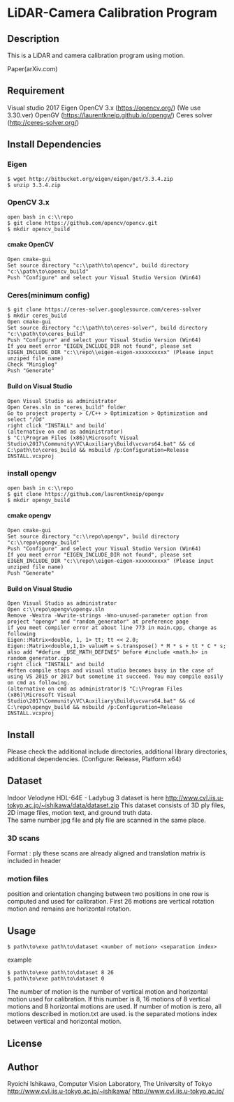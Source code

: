 
# LiDAR-Camera Calibration Program

## Description
This is a LiDAR and camera calibration program using motion.

Paper(arXiv.com)

## Requirement
Visual studio 2017
Eigen
OpenCV 3.x (https://opencv.org/) (We use 3.30.ver)
OpenGV (https://laurentkneip.github.io/opengv/)
Ceres solver (http://ceres-solver.org/)
## Install Dependencies

### Eigen

    $ wget http://bitbucket.org/eigen/eigen/get/3.3.4.zip
    $ unzip 3.3.4.zip

### OpenCV 3.x

    open bash in c:\\repo
    $ git clone https://github.com/opencv/opencv.git
    $ mkdir opencv_build

#### cmake OpenCV

    Open cmake-gui
    Set source directory "c:\\path\to\opencv", build directory "c:\\path\to\opencv_build"
    Push "Configure" and select your Visual Studio Version (Win64)

### Ceres(minimum config)

    $ git clone https://ceres-solver.googlesource.com/ceres-solver
    $ mkdir ceres_build
    Open cmake-gui
    Set source directory "c:\\path\to\ceres-solver", build directory "c:\\path\to\ceres_build"
    Push "Configure" and select your Visual Studio Version (Win64)
    If you meet error "EIGEN_INCLUDE_DIR not found", please set EIGEN_INCLUDE_DIR "c:\\repo\\eigen-eigen-xxxxxxxxxx" (Please input unziped file name)
    Check "Miniglog"
    Push "Generate"

#### Build on Visual Studio

    Open Visual Studio as administrator
    Open Ceres.sln in "ceres_build" folder
    Go to project property > C/C++ > Optimization > Optimization and select "/Od"
    right click "INSTALL" and build`
    (alternative on cmd as administrator)
    $ "C:\Program Files (x86)\Microsoft Visual Studio\2017\Community\VC\Auxiliary\Build\vcvars64.bat" && cd C:\path\to\ceres_build && msbuild /p:Configuration=Release INSTALL.vcxproj

### install opengv

    open bash in c:\\repo
    $ git clone https://github.com/laurentkneip/opengv
    $ mkdir opengv_build  

#### cmake opengv

    Open cmake-gui
    Set source directory "c:\\repo\opengv", build directory "c:\\repo\opengv_build"
    Push "Configure" and select your Visual Studio Version (Win64)
    If you meet error "EIGEN_INCLUDE_DIR not found", please set EIGEN_INCLUDE_DIR "c:\\repo\\eigen-eigen-xxxxxxxxxx" (Please input unziped file name)
    Push "Generate"

#### Build on Visual Studio

    Open Visual Studio as administrator
    Open c:\\repo\opengv\opengv.sln
    Remove -Wextra -Wwrite-strings -Wno-unused-parameter option from project "opengv" and "random_generator" at preference page
    if you meet compiler error at about line 773 in main.cpp, change as following
    Eigen::Matrix<double, 1, 1> tt; tt << 2.0;
    Eigen::Matrix<double,1,1> valueM = s.transpose() * M * s + tt * C * s;
    also add "#define _USE_MATH_DEFINES" before #include <math.h> in random_generator.cpp
    right click "INSTALL" and build
    #often compile stops and visual studio becomes busy in the case of using VS 2015 or 2017 but sometime it succeed. You may compile easily on cmd as following.
    (alternative on cmd as administrator)$ "C:\Program Files (x86)\Microsoft Visual Studio\2017\Community\VC\Auxiliary\Build\vcvars64.bat" && cd C:\repo\opengv_build && msbuild /p:Configuration=Release INSTALL.vcxproj

## Install

Please check the additional include directories, additional library directories, additional dependencies. (Configure: Release, Platform x64)

## Dataset

Indoor Velodyne HDL-64E - Ladybug 3 dataset is here
http://www.cvl.iis.u-tokyo.ac.jp/~ishikawa/data/dataset.zip
This dataset consists of 3D ply files, 2D image files, motion text, and ground truth data.  
The same number jpg file and ply file are scanned in the same place.

### 3D scans

Format : ply
these scans are already aligned and translation matrix is included in header

### motion files

position and orientation changing between two positions in one row is computed and used for calibration. First 26 motions are vertical rotation motion and remains are horizontal rotation.

## Usage
    $ path\to\exe path\to\dataset <number of motion> <separation index>

example

    $ path\to\exe path\to\dataset 8 26
    $ path\to\exe path\to\dataset 0

The number of motion is the number of vertical motion and horizontal motion used for calibration. If this number is 8, 16 motions of 8 vertical motions and 8 horizontal motions are used. If number of motion is zero, all motions described in motion.txt are used.
<separation index> is the separated motions index between vertical and horizontal motion.

## License

## Author
Ryoichi Ishikawa, Computer Vision Laboratory, The University of Tokyo
http://www.cvl.iis.u-tokyo.ac.jp/~ishikawa/
http://www.cvl.iis.u-tokyo.ac.jp/
